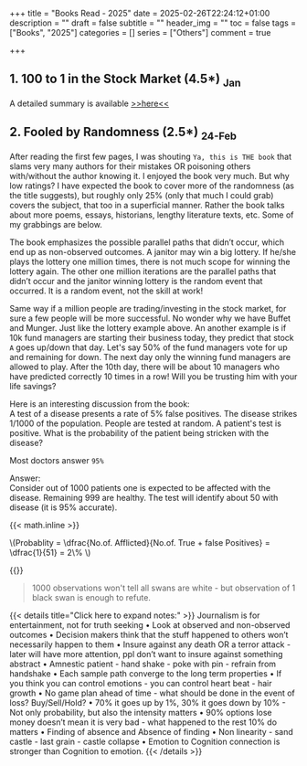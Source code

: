 +++
title = "Books Read - 2025"
date = 2025-02-26T22:24:12+01:00
description = ""
draft = false
subtitle = ""
header_img = ""
toc = false
tags = ["Books", "2025"]
categories = []
series = ["Others"]
comment = true

+++

## 1. 100 to 1 in the Stock Market (4.5*)  <sub>Jan<sub>
A detailed summary is available [>>here<<](https://stamilselvan.github.io/posts/100to1instockmarket/)

## 2. Fooled by Randomness (2.5*)  <sub>24-Feb<sub>
After reading the first few pages, I was shouting `Ya, this is THE book` that slams very many authors for their mistakes OR poisoning others with/without the author knowing it. 
I enjoyed the book very much. 
But why low ratings? I have expected the book to cover more of the randomness (as the title suggests), but roughly only 25% (only that much I could grab) covers the subject, that too in a superficial manner. 
Rather the book talks about more poems, essays, historians, lengthy literature texts, etc. 
Some of my grabbings are below.  

The book emphasizes the possible parallel paths that didn’t occur, which end up as non-observed outcomes. 
A janitor may win a big lottery. If he/she plays the lottery one million times, there is not much scope for winning the lottery again. 
The other one million iterations are the parallel paths that didn’t occur and the janitor winning lottery is the random event that occurred. 
It is a random event, not the skill at work!  

Same way if a million people are trading/investing in the stock market, for sure a few people will be more successful. 
No wonder why we have Buffet and Munger. 
Just like the lottery example above. 
An another example is if 10k fund managers are starting their business today, they predict that stock `A` goes up/down that day. 
Let's say 50% of the fund managers vote for up and remaining for down. 
The next day only the winning fund managers are allowed to play. 
After the 10th day, there will be about 10 managers who have predicted correctly 10 times in a row! 
Will you be trusting him with your life savings?  

Here is an interesting discussion from the book:  
A test of a disease presents a rate of 5% false positives. 
The disease strikes 1/1000 of the population. 
People are tested at random. 
A patient's test is positive. 
What is the probability of the patient being stricken with the disease?  

Most doctors answer `95%`  

Answer:  
Consider out of 1000 patients one is expected to be affected with the disease. 
Remaining 999 are healthy. 
The test will identify about 50 with disease (it is 95% accurate). 

{{< math.inline >}}
<p>
\(Probablity = \dfrac{No.of. Afflicted}{No.of. True + false Positives} = \dfrac{1}{51} = 2\% \)
</p>
{{</ math.inline >}}

> 1000 observations won't tell all swans are white - but observation of 1 black swan is enough to refute. 


{{< details title="Click here to expand notes:" >}}
Journalism is for entertainment, not for truth seeking • Look at observed and non-observed outcomes • 
Decision makers think that the stuff happened to others won’t necessarily happen to them • 
Insure against any death OR a terror attack - later will have more attention, ppl don’t want to insure against something abstract • 
Amnestic patient - hand shake - poke with pin - refrain from handshake • 
Each sample path converge to the long term properties • 
If you think you can control emotions - you can control heart beat - hair growth • 
No game plan ahead of time - what should be done in the event of loss? Buy/Sell/Hold? • 
70% it goes up by 1%, 30% it goes down by 10% - Not only probability, but also the intensity matters • 
90% options lose money doesn’t mean it is very bad - what happened to the rest 10% do matters • 
Finding of absence and Absence of finding • 
Non linearity - sand castle - last grain - castle collapse • 
Emotion to Cognition connection is stronger than Cognition to emotion.
{{< /details >}}

